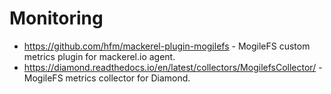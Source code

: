 # Monitoring 

* https://github.com/hfm/mackerel-plugin-mogilefs - MogileFS custom metrics plugin for mackerel.io agent.
* https://diamond.readthedocs.io/en/latest/collectors/MogilefsCollector/ - MogileFS metrics collector for Diamond.
